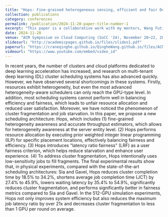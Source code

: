 ```yaml
---
title: "Hops: Fine-grained heterogeneous sensing, efficient and fair Deep Learning cluster scheduling system"
collection: publications
category: conferences
permalink: /publication/2024-11-20-paper-title-number-1
excerpt: "This paper is a collaborative work with my mentors, Wang Futian and Zheng Xinwei"
date: 2024-11-20
venue: "ACM Symposium on Cloud Computing (SoCC '24), November 20–22, 2024, Redmond, WA, USA"
slidesurl: "http://academicpages.github.io/files/slides1.pdf"
paperurl: "https://craneqinghe.github.io/QingheWang.github.io/files/ACM_SOCC_final_template.pdf"
videourl: "https://www.youtube.com/embed/video_id"
---
```


In recent years, the number of clusters and cloud platforms dedicated to deep learning acceleration has increased, and research on multi-tenant deep learning (DL) cluster scheduling systems has also advanced quickly. However, we have observed several shortcomings in these systems. Firstly, resources exhibit heterogeneity, but even the most advanced heterogeneity-aware schedulers can only reach the GPU-type level. In addition, most scheduling systems cannot perform well in balancing efficiency and fairness, which leads to unfair resource allocation and reduced user satisfaction. Moreover, we have noticed the phenomenon of cluster fragmentation and job starvation. 
   In this paper, we propose a new scheduling architecture: Hops, which includes (1) fine-grained heterogeneity awareness and accurate throughput estimators, which allows for heterogeneity awareness at the server entity level. (2) Hops performs resource allocation by executing prior weighted integer linear programming (ILP) for specific placement locations, effectively balancing fairness and efficiency. (3) Hops introduces "latency ratio fairness" (LRF) as a user fairness criterion, which helps reduce starvation and enhance user experience. (4) To address cluster fragmentation, Hops intentionally uses low-sensitivity jobs to fill fragments. The final experimental results show that, in physical experiments, compared with the state-of-the-art scheduling architectures: Sia and Gavel, Hops reduces cluster completion time by 18.5% to 34.2%, shortens average job completion time (JCT) by 27.4% to 45.9%, lowers waiting latency by 35.4% to 54.9%, significantly reduces cluster fragmentation, and performs significantly better in fairness metrics compared to Sia and Gavel. In the 512-GPU simulation experiments, Hops not only improves system efficiency but also reduces the maximum job latency ratio by over 21x and decreases cluster fragmentation to less than 1 GPU per round on average.
